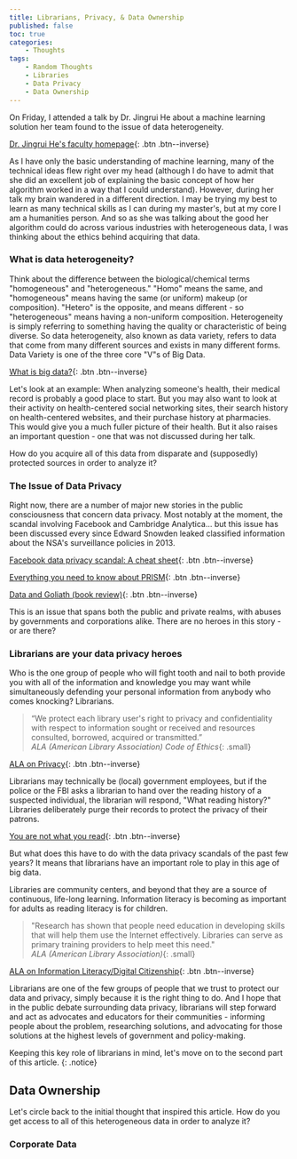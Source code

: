 ```yaml
---
title: Librarians, Privacy, & Data Ownership
published: false
toc: true
categories:
    - Thoughts
tags:
    - Random Thoughts
    - Libraries
    - Data Privacy
    - Data Ownership
---
```


On Friday, I attended a talk by Dr. Jingrui He about a machine learning solution her team found to the issue of data heterogeneity. 

[Dr. Jingrui He's faculty homepage](#http://faculty.engineering.asu.edu/jingruihe/){: .btn .btn--inverse}

As I have only the basic understanding of machine learning, many of the technical ideas flew right over my head (although I do have to admit that she did an excellent job of explaining the basic concept of how her algorithm worked in a way that I could understand). However, during her talk my brain wandered in a different direction. I may be trying my best to learn as many technical skills as I can during my master's, but at my core I am a humanities person. And so as she was talking about the good her algorithm could do across various industries with heterogeneous data, I was thinking about the ethics behind acquiring that data.

### What is data heterogeneity?

Think about the difference between the biological/chemical terms "homogeneous" and "heterogeneous." "Homo" means the same, and "homogeneous" means having the same (or uniform) makeup (or composition). "Hetero" is the opposite, and means different - so "heterogeneous" means having a non-uniform composition. Heterogeneity is simply referring to something having the quality or characteristic of being diverse. So data heterogeneity, also known as data variety, refers to data that come from many different sources and exists in many different forms. Data Variety is one of the three core "V"s of Big Data.

[What is big data?](#https://datasciencedegree.wisconsin.edu/data-science/what-is-big-data/){: .btn .btn--inverse} 

Let's look at an example: When analyzing someone's health, their medical record is probably a good place to start. But you may also want to look at their activity on health-centered social networking sites, their search history on health-centered websites, and their purchase history at pharmacies. This would give you a much fuller picture of their health. But it also raises an important question - one that was not discussed during her talk. 

How do you acquire all of this data from disparate and (supposedly) protected sources in order to analyze it?

### The Issue of Data Privacy

Right now, there are a number of major new stories in the public consciousness that concern data privacy. Most notably at the moment, the scandal involving Facebook and Cambridge Analytica... but this issue has been discussed every since Edward Snowden leaked classified information about the NSA's surveillance policies in 2013. 

[Facebook data privacy scandal: A cheat sheet](#https://www.techrepublic.com/article/facebook-data-privacy-scandal-a-cheat-sheet/){: .btn .btn--inverse}

[Everything you need to know about PRISM](#https://www.theverge.com/2013/7/17/4517480/nsa-spying-prism-surveillance-cheat-sheet){: .btn .btn--inverse}

[Data and Goliath (book review)](#https://www.digitalethics.org/reviews/data-and-goliath-hidden-battles-collect-your-data-and-control-your-world){: .btn .btn--inverse}

This is an issue that spans both the public and private realms, with abuses by governments and corporations alike. There are no heroes in this story - or are there?

### Librarians are your data privacy heroes

Who is the one group of people who will fight tooth and nail to both provide you with all of the information and knowledge you may want while simultaneously defending your personal information from anybody who comes knocking? Librarians. 

> “We protect each library user's right to privacy and confidentiality with respect to information sought or received and resources consulted, borrowed, acquired or transmitted.”  
<cite>ALA (American Library Association) Code of Ethics</cite>{: .small}

[ALA on Privacy](#http://www.ala.org/advocacy/privacy){: .btn .btn--inverse}

Librarians may technically be (local) government employees, but if the police or the FBI asks a librarian to hand over the reading history of a suspected individual, the librarian will respond, "What reading history?" Libraries deliberately purge their records to protect the privacy of their patrons.

[You are not what you read](#https://www.theguardian.com/us-news/2016/jan/13/us-library-records-purged-data-privacy){: .btn .btn--inverse}

But what does this have to do with the data privacy scandals of the past few years? It means that librarians have an important role to play in this age of big data. 

Libraries are community centers, and beyond that they are a source of continuous, life-long learning. Information literacy is becoming as important for adults as reading literacy is for children. 

> "Research has shown that people need education in developing skills that will help them use the Internet effectively. Libraries can serve as primary training providers to help meet this need."  
<cite>ALA (American Library Association)</cite>{: .small}

[ALA on Information Literacy/Digital Citizenship](#http://www.ala.org/advocacy/intfreedom/iftoolkits/litoolkit/informationliteracy_digitalcitizenship){: .btn .btn--inverse}

Librarians are one of the few groups of people that we trust to protect our data and privacy, simply because it is the right thing to do. And I hope that in the public debate surrounding data privacy, librarians will step forward and act as advocates and educators for their communities - informing people about the problem, researching solutions, and advocating for those solutions at the highest levels of government and policy-making.

Keeping this key role of librarians in mind, let's move on to the second part of this article.
{: .notice}

## Data Ownership

Let's circle back to the initial thought that inspired this article. How do you get access to all of this heterogeneous data  in order to analyze it?

### Corporate Data

